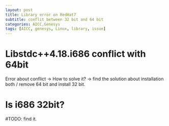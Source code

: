 ```yaml
---
layout: post
title: Library error on RedHat7
subtitle: conflit between 32 bit and 64 bit
categories: AICC,Genesys
tags: [AICC, genesys, Linux, library, issue]
---
```

  
# Libstdc++4.18.i686 conflict with 64bit
Error about conflict -> How to solve it? -> find the solution about installation both / remove 64 bit and install 32 bit.  
  
# Is i686 32bit?
#TODO: find it.  
